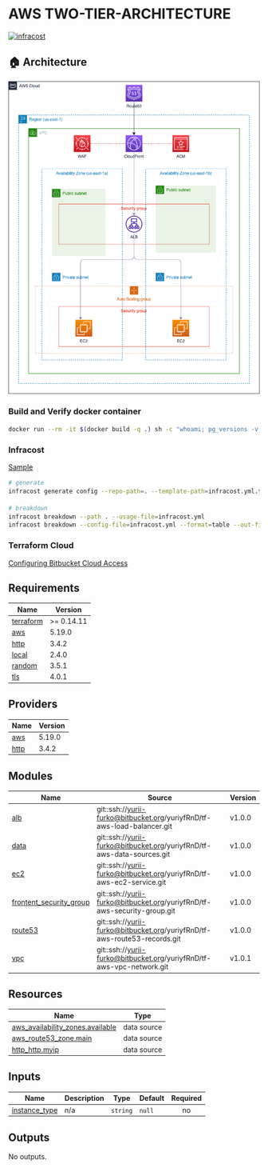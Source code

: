 AWS TWO-TIER-ARCHITECTURE
===

[![infracost](https://img.shields.io/endpoint?url=https://dashboard.api.infracost.io/shields/json/8723beef-8264-44c0-9e96-26b3d0f5f9c3/repos/c2bc1327-c4d7-485f-9c38-3e7312dfcb7d/branch/a72f35d6-693d-4acf-af6c-69885491cd0d/yuriyfRnD%252Ftf-aws-two-tier-architecture)](https://dashboard.infracost.io/org/yuriifurko/repos/c2bc1327-c4d7-485f-9c38-3e7312dfcb7d?tab=settings)

## 🏠 Architecture

![img](images/arch.drawio.png)

### Build and Verify docker container

```bash
docker run --rm -it $(docker build -q .) sh -c "whoami; pg_versions -v; git version"
```

### Infracost

[Sample](https://bitbucket.org/infracost/infracost-bitbucket-pipeline/src/master/)

```bash
# generate
infracost generate config --repo-path=. --template-path=infracost.yml.tmpl --out-file=infracost.yml

# breakdown
infracost breakdown --path . --usage-file=infracost.yml
infracost breakdown --config-file=infracost.yml --format=table --out-file=infracost-base.table
```

### Terraform Cloud

[Configuring Bitbucket Cloud Access](https://developer.hashicorp.com/terraform/cloud-docs/vcs/bitbucket-cloud)

<!-- BEGIN_TF_DOCS -->
## Requirements

| Name | Version |
|------|---------|
| <a name="requirement_terraform"></a> [terraform](#requirement\_terraform) | >= 0.14.11 |
| <a name="requirement_aws"></a> [aws](#requirement\_aws) | 5.19.0 |
| <a name="requirement_http"></a> [http](#requirement\_http) | 3.4.2 |
| <a name="requirement_local"></a> [local](#requirement\_local) | 2.4.0 |
| <a name="requirement_random"></a> [random](#requirement\_random) | 3.5.1 |
| <a name="requirement_tls"></a> [tls](#requirement\_tls) | 4.0.1 |

## Providers

| Name | Version |
|------|---------|
| <a name="provider_aws"></a> [aws](#provider\_aws) | 5.19.0 |
| <a name="provider_http"></a> [http](#provider\_http) | 3.4.2 |

## Modules

| Name | Source | Version |
|------|--------|---------|
| <a name="module_alb"></a> [alb](#module\_alb) | git::ssh://yurii-furko@bitbucket.org/yuriyfRnD/tf-aws-load-balancer.git | v1.0.0 |
| <a name="module_data"></a> [data](#module\_data) | git::ssh://yurii-furko@bitbucket.org/yuriyfRnD/tf-aws-data-sources.git | v1.0.0 |
| <a name="module_ec2"></a> [ec2](#module\_ec2) | git::ssh://yurii-furko@bitbucket.org/yuriyfRnD/tf-aws-ec2-service.git | v1.0.0 |
| <a name="module_frontent_security_group"></a> [frontent\_security\_group](#module\_frontent\_security\_group) | git::ssh://yurii-furko@bitbucket.org/yuriyfRnD/tf-aws-security-group.git | v1.0.0 |
| <a name="module_route53"></a> [route53](#module\_route53) | git::ssh://yurii-furko@bitbucket.org/yuriyfRnD/tf-aws-route53-records.git | v1.0.0 |
| <a name="module_vpc"></a> [vpc](#module\_vpc) | git::ssh://yurii-furko@bitbucket.org/yuriyfRnD/tf-aws-vpc-network.git | v1.0.1 |

## Resources

| Name | Type |
|------|------|
| [aws_availability_zones.available](https://registry.terraform.io/providers/hashicorp/aws/5.19.0/docs/data-sources/availability_zones) | data source |
| [aws_route53_zone.main](https://registry.terraform.io/providers/hashicorp/aws/5.19.0/docs/data-sources/route53_zone) | data source |
| [http_http.myip](https://registry.terraform.io/providers/hashicorp/http/3.4.2/docs/data-sources/http) | data source |

## Inputs

| Name | Description | Type | Default | Required |
|------|-------------|------|---------|:--------:|
| <a name="input_instance_type"></a> [instance\_type](#input\_instance\_type) | n/a | `string` | `null` | no |

## Outputs

No outputs.
<!-- END_TF_DOCS -->